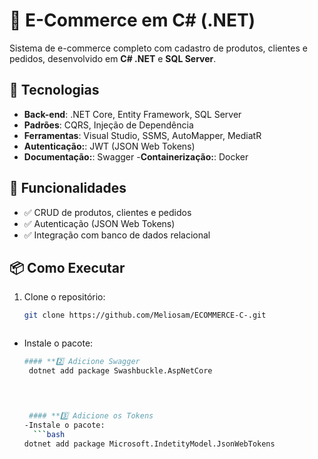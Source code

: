 # 🛒 E-Commerce em C# (.NET)  

Sistema de e-commerce completo com cadastro de produtos, clientes e pedidos, desenvolvido em **C# .NET** e **SQL Server**.  

## 🔧 Tecnologias  
- **Back-end**: .NET Core, Entity Framework, SQL Server  
- **Padrões**: CQRS, Injeção de Dependência  
- **Ferramentas**: Visual Studio, SSMS, AutoMapper, MediatR
- **Autenticação:**: JWT (JSON Web Tokens)
- **Documentação:**: Swagger
-**Containerização:**: Docker


## 🚀 Funcionalidades  
- ✅ CRUD de produtos, clientes e pedidos  
- ✅ Autenticação (JSON Web Tokens)  
- ✅ Integração com banco de dados relacional  

## 📦 Como Executar  
1. Clone o repositório:  
   ```bash  
   git clone https://github.com/Meliosam/ECOMMERCE-C-.git


   
- Instale o pacote:  
  ```bash   
  #### **2️⃣ Adicione Swagger
   dotnet add package Swashbuckle.AspNetCore
    


  
   #### **3️⃣ Adicione os Tokens
  -Instale o pacote:
    ```bash
  dotnet add package Microsoft.IndetityModel.JsonWebTokens




  
